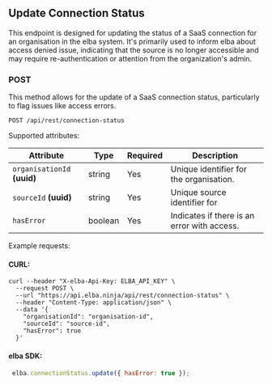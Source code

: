 ## Update Connection Status
This endpoint is designed for updating the status of a SaaS connection for an organisation in the elba system. It's primarily used to inform elba about access denied issue, indicating that the source is no longer accessible and may require re-authentication or attention from the organization's admin.

### POST
This method allows for the update of a SaaS connection status, particularly to flag issues like access errors.

```plaintext
POST /api/rest/connection-status
```

Supported attributes:

| Attribute        | Type    | Required | Description                                |
|------------------|---------|----------|--------------------------------------------|
| `organisationId` **(uuid)**           | string    | Yes      | Unique identifier for the organisation.                     |
| `sourceId` **(uuid)**                  | string    | Yes      | Unique source identifier for 
| `hasError`       | boolean | Yes      | Indicates if there is an error with access.|


Example requests:
#### CURL:
```shell
curl --header "X-elba-Api-Key: ELBA_API_KEY" \
  --request POST \
  --url "https://api.elba.ninja/api/rest/connection-status" \
  --header "Content-Type: application/json" \
  --data '{
    "organisationId": "organisation-id",
    "sourceId": "source-id",
    "hasError": true
  }'
```

#### elba SDK:

```javascript
 elba.connectionStatus.update({ hasError: true });
```